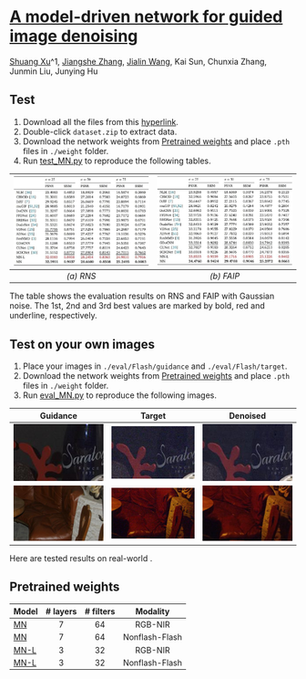 # [A model-driven network for guided image denoising](https://doi.org/10.1016/j.inffus.2022.03.006)

[Shuang Xu](https://shuangxu96.github.io/)^1, [Jiangshe Zhang](https:// ), [Jialin Wang](), Kai Sun, Chunxia Zhang, Junmin Liu, Junying Hu


Test
----------
1. Download all the files from this [hyperlink](https://drive.google.com/drive/folders/1-BS3MSU8J9kLCjswoRbjo3i5e7BK2cSB?usp=sharing). 
2. Double-click `dataset.zip` to extract data.
3. Download the network weights from [Pretrained weights](#pretrained-weights) and place `.pth` files in `./weight` folder.
4. Run [test_MN.py](test_MN.py) to reproduce the following tables. 

|<img src="figs/NIR_table.jpg" width="450px"/>|<img src="figs/Flash_table.jpg" width="450px"/>|
|:---:|:---:|
|<i>(a) RNS </i>|<i>(b) FAIP</i>|

The table shows the evaluation results on RNS and FAIP with Gaussian noise. The 1st, 2nd and 3rd best values are marked by bold, red and underline, respectively.

Test on your own images
----------
1. Place your images in `./eval/Flash/guidance` and `./eval/Flash/target`.
2. Download the network weights from [Pretrained weights](#pretrained-weights) and place `.pth` files in `./weight` folder.
3. Run [eval_MN.py](eval_MN.py) to reproduce the following images. 

|Guidance|Target|Denoised|
|:---:|:---:|:---:|
|<img src="figs/toys_guidance_crop.jpg" width="300px"/>|<img src="figs/toys_target_crop.jpg" width="300px"/>|<img src="figs/toys_crop.jpg" width="300px"/>|
|<img src="figs/sofa_guidance_crop.jpg" width="300px"/>|<img src="figs/sofa_target_crop.jpg" width="300px"/>|<img src="figs/sofa_crop.jpg" width="300px"/>|


Here are tested results on real-world .

Pretrained weights
----------

|Model|# layers|# filters| Modality|
|---|:--:|:---:|:---:|
|[MN](https://drive.google.com/file/d/1Z3TowUKxoAQr9g-vZz_F4f-WdZI7M21j/view?usp=sharing)     | 7 | 64 |RGB-NIR|
|[MN](https://drive.google.com/file/d/1T8OqTrHlAakKoDl1ZcZJhIS4d1RUfBay/view?usp=sharing)     | 7 | 64 |Nonflash-Flash|
|[MN-L](https://drive.google.com/file/d/1NMDN_w8d0F2WdmpuqKgYycecas8_L9iH/view?usp=sharing)| 3 | 32  |RGB-NIR|
|[MN-L](https://drive.google.com/file/d/18Tjcz5QYrkY32HFG-QDLQY2UGz3YbqEp/view?usp=sharing)| 3 | 32  |Nonflash-Flash|
